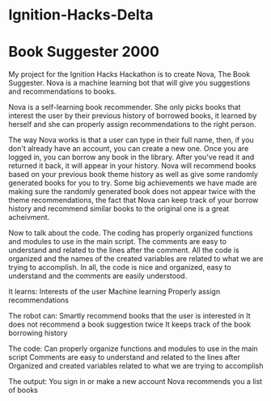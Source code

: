 # Ignition-Hacks-Delta
# Book Suggester 2000

My project for the Ignition Hacks Hackathon is to create Nova, The Book Suggester. Nova is a machine learning bot that will give you suggestions and recommendations to books.

Nova is a self-learning book recommender. She only picks books that interest the user by their previous history of borrowed books, it learned by herself and she can properly assign recommendations to the right person.

The way Nova works is that a user can type in their full name, then, if you don't already have an account, you can create a new one. Once you are logged in, you can borrow any book in the library. After you've read it and returned it back, it will appear in your history. Nova will recommend books based on your previous book theme history as well as give some randomly generated books for you to try. Some big achievements we have made are making sure the randomly generated book does not appear twice with the theme recommendations, the fact that Nova can keep track of your borrow history and recommend similar books to the original one is a great acheivment.

Now to talk about the code. The coding has properly organized functions and modules to use in the main script. The comments are easy to understand and related to the lines after the comment. All the code is organized and the names of the created variables are related to what we are trying to accomplish. In all, the code is nice and organized, easy to understand and the comments are easily understood.


It learns:
Interests of the user
Machine learning
Properly assign recommendations

The robot can:
Smartly recommend books that the user is interested in
It does not recommend a book suggestion twice
It keeps track of the book borrowing history

The code:
Can properly organize functions and modules to use in the main script
Comments are easy to understand and related to the lines after
Organized and created variables related to what we are trying to accomplish

The output:
You sign in or make a new account
Nova recommends you a list of books
